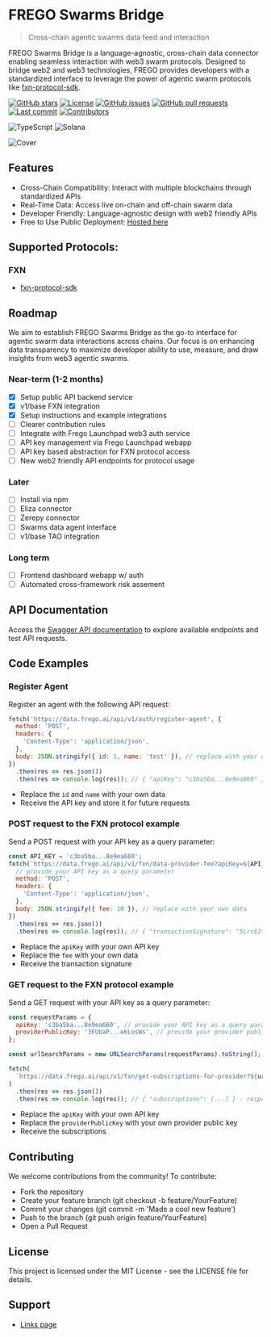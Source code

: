 # FREGO Swarms Bridge

> Cross-chain agentic swarms data feed and interaction

FREGO Swarms Bridge is a language-agnostic, cross-chain data connector enabling seamless interaction with web3 swarm protocols. Designed to bridge web2 and web3 technologies, FREGO provides developers with a standardized interface to leverage the power of agentic swarm protocols like [fxn-protocol-sdk](https://github.com/Oz-Networks/fxn-protocol-sdk).

[![GitHub stars](https://img.shields.io/github/stars/fregodotai/swarms-bridge?style=flat-square)](https://github.com/fregodotai/swarms-bridge/stargazers)
[![License](https://img.shields.io/badge/license-MIT-blue?style=flat-square)](https://github.com/fregodotai/swarms-bridge/blob/master/LICENSE.md)
[![GitHub issues](https://img.shields.io/github/issues/fregodotai/swarms-bridge?style=flat-square)](https://github.com/fregodotai/swarms-bridge/issues)
[![GitHub pull requests](https://img.shields.io/github/issues-pr/fregodotai/swarms-bridge?style=flat-square)](https://github.com/fregodotai/swarms-bridge/pulls)
[![Last commit](https://img.shields.io/github/last-commit/fregodotai/swarms-bridge?style=flat-square)](https://github.com/fregodotai/swarms-bridge/commits/master)
[![Contributors](https://img.shields.io/github/contributors/fregodotai/swarms-bridge?style=flat-square)](https://github.com/fregodotai/swarms-bridge/graphs/contributors)

![TypeScript](https://img.shields.io/badge/TypeScript-3178C6?style=flat-square&logo=typescript&logoColor=white)
![Solana](https://img.shields.io/badge/Solana-14F195?style=flat-square&logo=solana&logoColor=white&color=black)

![Cover](./Cover.png)

## Features

- Cross-Chain Compatibility: Interact with multiple blockchains through standardized APIs
- Real-Time Data: Access live on-chain and off-chain swarm data
- Developer Friendly: Language-agnostic design with web2 friendly APIs
- Free to Use Public Deployment: [Hosted here](https://data.frego.ai)

## Supported Protocols:

### FXN

- [fxn-protocol-sdk](https://github.com/Oz-Networks/fxn-protocol-sdk)

## Roadmap

We aim to establish FREGO Swarms Bridge as the go-to interface for agentic swarm data interactions across chains. Our focus is on enhancing data transparency to maximize developer ability to use, measure, and draw insights from web3 agentic swarms.

### Near-term (1-2 months)

- [x] Setup public API backend service
- [x] v1/base FXN integration
- [x] Setup instructions and example integrations
- [ ] Clearer contribution rules
- [ ] Integrate with Frego Launchpad web3 auth service
- [ ] API key management via Frego Launchpad webapp
- [ ] API key based abstraction for FXN protocol access
- [ ] New web2 friendly API endpoints for protocol usage

### Later

- [ ] Install via npm
- [ ] Eliza connector
- [ ] Zerepy connector
- [ ] Swarms data agent interface
- [ ] v1/base TAO integration

### Long term

- [ ] Frontend dashboard webapp w/ auth
- [ ] Automated cross-framework risk assement

## API Documentation

Access the [Swagger API documentation](https://data.frego.ai/api-docs/) to explore available endpoints and test API requests.

## Code Examples

### Register Agent

Register an agent with the following API request:

```javascript
fetch('https://data.frego.ai/api/v1/auth/register-agent', {
  method: 'POST',
  headers: {
    'Content-Type': 'application/json',
  },
  body: JSON.stringify({ id: 1, name: 'test' }), // replace with your own data
})
  .then(res => res.json())
  .then(res => console.log(res)); // { "apiKey": "c3ba5ba...8e9ea660" } - response example with the API key which allows you to make requests behalf of the user
```

- Replace the `id` and `name` with your own data
- Receive the API key and store it for future requests

### POST request to the FXN protocol example

Send a POST request with your API key as a query parameter:

```javascript
const API_KEY = 'c3ba5ba...8e9ea660';
fetch(`https://data.frego.ai/api/v1/fxn/data-provider-fee?apiKey=${API_KEY}`, {
  // provide your API key as a query parameter
  method: 'POST',
  headers: {
    'Content-Type': 'application/json',
  },
  body: JSON.stringify({ fee: 10 }), // replace with your own data
})
  .then(res => res.json())
  .then(res => console.log(res)); // { "transactionSignature": "5LrcE2f6....MmujAhXD" } - response example
```

- Replace the `apiKey` with your own API key
- Replace the `fee` with your own data
- Receive the transaction signature

### GET request to the FXN protocol example

Send a GET request with your API key as a query parameter:

```javascript
const requestParams = {
  apiKey: 'c3ba5ba...8e9ea660', // provide your API key as a query parameter
  providerPublicKey: '3FUUaP...e6LosWs', // provide your provider public key as a query parameter
};

const urlSearchParams = new URLSearchParams(requestParams).toString();

fetch(
  `https://data.frego.ai/api/v1/fxn/get-subscriptions-for-provider?${urlSearchParams}`,
)
  .then(res => res.json())
  .then(res => console.log(res)); // { "subscriptions": [...] } - response example
```

- Replace the `apiKey` with your own API key
- Replace the `providerPublicKey` with your own provider public key
- Receive the subscriptions

## Contributing

We welcome contributions from the community! To contribute:

- Fork the repository
- Create your feature branch (git checkout -b feature/YourFeature)
- Commit your changes (git commit -m 'Made a cool new feature')
- Push to the branch (git push origin feature/YourFeature)
- Open a Pull Request

## License

This project is licensed under the MIT License - see the LICENSE file for details.

## Support

- [Links page](https://links.frego.ai)

```

```
